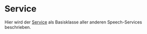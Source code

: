 # Service

Hier wird der [Service](./Service.md) als Basisklasse aller anderen Speech-Services beschrieben.
